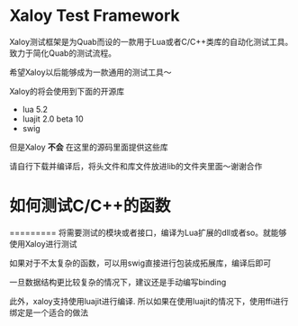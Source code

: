 Xaloy Test Framework
=====
Xaloy测试框架是为Quab而设的一款用于Lua或者C/C++类库的自动化测试工具。致力于简化Quab的测试流程。

希望Xaloy以后能够成为一款通用的测试工具～

Xaloy的将会使用到下面的开源库

+ lua 5.2
+ luajit 2.0 beta 10
+ swig

但是Xaloy **不会** 在这里的源码里面提供这些库

请自行下载并编译后，将头文件和库文件放进lib的文件夹里面～谢谢合作


# 如何测试C/C++的函数
=========
将需要测试的模块或者接口，编译为Lua扩展的dll或者so。就能够使用Xaloy进行测试

如果对于不太复杂的函数，可以用swig直接进行包装成拓展库，编译后即可

一旦数据结构更比较复杂的情况下，建议还是手动编写binding

此外，xaloy支持使用luajit进行编译. 所以如果在使用luajit的情况下，使用ffi进行绑定是一个适合的做法